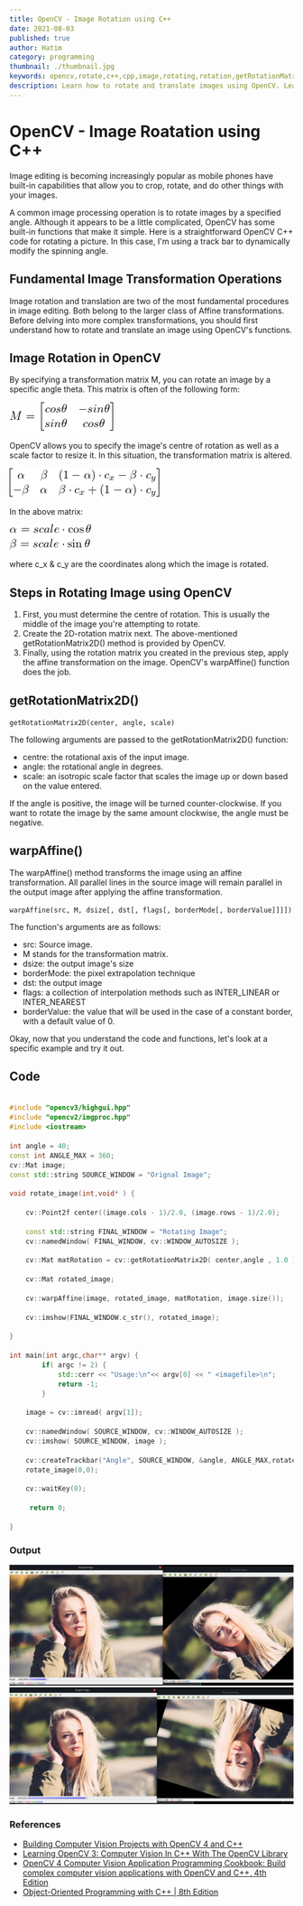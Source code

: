 ```yaml
---
title: OpenCV - Image Rotation using C++
date: 2021-08-03
published: true
author: Hatim
category: programming
thumbnail: ./thumbnail.jpg
keywords: opencv,rotate,c++,cpp,image,rotating,rotation,getRotationMatrix2D,warpAffine,translation,transformations,transforms,functions,matrix,code,axis,scale,angle,editing
description: Learn how to rotate and translate images using OpenCV. Learn about the syntax and methods for rotating and translating images.
---
```


# OpenCV - Image Roatation using C++

Image editing is becoming increasingly popular as mobile phones have built-in capabilities that allow you to crop, rotate, and do other things with your images.

A common image processing operation is to rotate images by a specified angle. Although it appears to be a little complicated, OpenCV has some built-in functions that make it simple. Here is a straightforward OpenCV C++ code for rotating a picture. In this case, I'm using a track bar to dynamically modify the spinning angle.

## Fundamental Image Transformation Operations

Image rotation and translation are two of the most fundamental procedures in image editing. Both belong to the larger class of Affine transformations. Before delving into more complex transformations, you should first understand how to rotate and translate an image using OpenCV's functions.

## Image Rotation in OpenCV

By specifying a transformation matrix M, you can rotate an image by a specific angle theta. This matrix is often of the following form:

![](./trasnformation-formula.webp)

OpenCV allows you to specify the image's centre of rotation as well as a scale factor to resize it. In this situation, the transformation matrix is altered.

![](./alter-eq.webp)

In the above matrix:

![](./value.webp)

where c_x & c_y are the coordinates along which the image is rotated.

## Steps in Rotating Image using OpenCV

1. First, you must determine the centre of rotation. This is usually the middle of the image you're attempting to rotate.
2. Create the 2D-rotation matrix next. The above-mentioned getRotationMatrix2D() method is provided by OpenCV.
3. Finally, using the rotation matrix you created in the previous step, apply the affine transformation on the image. OpenCV's warpAffine() function does the job.

## getRotationMatrix2D()

`getRotationMatrix2D(center, angle, scale)`

The following arguments are passed to the getRotationMatrix2D() function:

- centre: the rotational axis of the input image.
- angle: the rotational angle in degrees.
- scale: an isotropic scale factor that scales the image up or down based on the value entered.

If the angle is positive, the image will be turned counter-clockwise. If you want to rotate the image by the same amount clockwise, the angle must be negative.

## warpAffine()

The warpAffine() method transforms the image using an affine transformation. All parallel lines in the source image will remain parallel in the output image after applying the affine transformation.

`warpAffine(src, M, dsize[, dst[, flags[, borderMode[, borderValue]]]])`

The function's arguments are as follows:

- src: Source image.
- M stands for the transformation matrix.
- dsize: the output image's size
- borderMode: the pixel extrapolation technique
- dst: the output image
- flags: a collection of interpolation methods such as INTER_LINEAR or INTER_NEAREST
- borderValue: the value that will be used in the case of a constant border, with a default value of 0.

Okay, now that you understand the code and functions, let's look at a specific example and try it out.

## Code

```cpp

#include "opencv3/highgui.hpp"
#include "opencv2/imgproc.hpp"
#include <iostream>

int angle = 40;
const int ANGLE_MAX = 360;
cv::Mat image;
const std::string SOURCE_WINDOW = "Orignal Image";

void rotate_image(int,void* ) {

    cv::Point2f center((image.cols - 1)/2.0, (image.rows - 1)/2.0);

    const std::string FINAL_WINDOW = "Rotating Image";
    cv::namedWindow( FINAL_WINDOW, cv::WINDOW_AUTOSIZE );

    cv::Mat matRotation = cv::getRotationMatrix2D( center,angle , 1.0 );

    cv::Mat rotated_image;

    cv::warpAffine(image, rotated_image, matRotation, image.size());

    cv::imshow(FINAL_WINDOW.c_str(), rotated_image);

}

int main(int argc,char** argv) {
		if( argc != 2) {
			std::cerr << "Usage:\n"<< argv[0] << " <imagefile>\n";
			return -1;
		}

    image = cv::imread( argv[1]);

    cv::namedWindow( SOURCE_WINDOW, cv::WINDOW_AUTOSIZE );
    cv::imshow( SOURCE_WINDOW, image );

    cv::createTrackbar("Angle", SOURCE_WINDOW, &angle, ANGLE_MAX,rotate_image);
    rotate_image(0,0);

    cv::waitKey(0);

     return 0;

}


```

### Output

![Output 1](./output1.webp)
![Output 2](./output2.webp)

### References

- [Building Computer Vision Projects with OpenCV 4 and C++](https://amzn.to/3N7WwbC)
- [Learning OpenCV 3: Computer Vision In C++ With The OpenCV Library](https://amzn.to/3toR4sR)
- [OpenCV 4 Computer Vision Application Programming Cookbook: Build complex computer vision applications with OpenCV and C++, 4th Edition ](https://amzn.to/37ztG3o)
- [Object-Oriented Programming with C++ | 8th Edition ](https://amzn.to/3ilHaC5)
